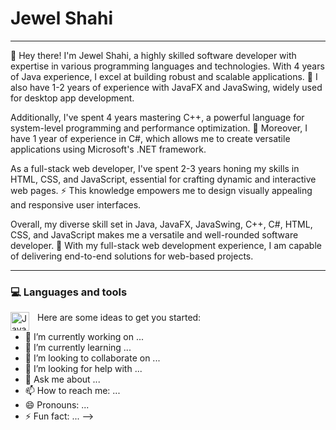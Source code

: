 # Jewel Shahi
---

👋 Hey there! I'm Jewel Shahi, a highly skilled software developer with expertise in various programming languages and technologies. With 4 years of Java experience, I excel at building robust and scalable applications. 🌟 I also have 1-2 years of experience with JavaFX and JavaSwing, widely used for desktop app development.

Additionally, I've spent 4 years mastering C++, a powerful language for system-level programming and performance optimization. 💪 Moreover, I have 1 year of experience in C#, which allows me to create versatile applications using Microsoft's .NET framework.

As a full-stack web developer, I've spent 2-3 years honing my skills in HTML, CSS, and JavaScript, essential for crafting dynamic and interactive web pages. ⚡️ This knowledge empowers me to design visually appealing and responsive user interfaces.

Overall, my diverse skill set in Java, JavaFX, JavaSwing, C++, C#, HTML, CSS, and JavaScript makes me a versatile and well-rounded software developer. 🚀 With my full-stack web development experience, I am capable of delivering end-to-end solutions for web-based projects.

---

### 💻 Languages and tools
<img align="left" alt="Java" width="30px" style="padding-right: 10px;" src="https://cdn.jsdelivr.net/gh/devicons/devicon/icons/java/java-original-wordmark.svg" />
          

Here are some ideas to get you started:

- 🔭 I’m currently working on ...
- 🌱 I’m currently learning ...
- 👯 I’m looking to collaborate on ...
- 🤔 I’m looking for help with ...
- 💬 Ask me about ...
- 📫 How to reach me: ...
- 😄 Pronouns: ...
- ⚡ Fun fact: ...
-->
